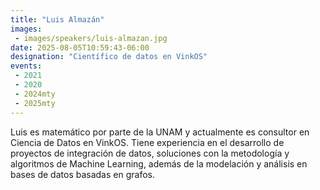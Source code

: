 ```yaml
---
title: "Luis Almazán"
images:
 - images/speakers/luis-almazan.jpg
date: 2025-08-05T10:59:43-06:00
designation: "Científico de datos en VinkOS"
events:
 - 2021
 - 2020
 - 2024mty
 - 2025mty
---
```


Luis es matemático por parte de la UNAM y actualmente es consultor en Ciencia de Datos en VinkOS. Tiene experiencia en el desarrollo de proyectos de integración de datos, soluciones con la metodología y algoritmos de Machine Learning, además de la modelación y análisis en bases de datos basadas en grafos.